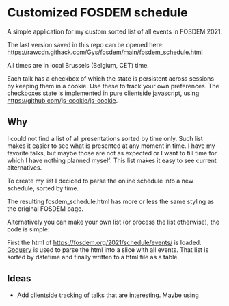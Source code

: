 # Customized FOSDEM schedule
A simple application for my custom sorted list of all events in FOSDEM 2021.

The last version saved in this repo can be opened here: https://rawcdn.githack.com/Gys/fosdem/main/fosdem_schedule.html

All times are in local Brussels (Belgium, CET) time.

Each talk has a checkbox of which the state is persistent across sessions by keeping them in a cookie. Use these to track your own preferences. The checkboxes state is implemented in pure clientside javascript, using https://github.com/js-cookie/js-cookie. 

## Why
I could not find a list of all presentations sorted by time only. Such list makes it easier to see what is presented at any moment in time. I have my favorite talks, but maybe those are not as expected or I want to fill time for which I have nothing planned myself. This list makes it easy to see current alternatives.

To create my list I deciced to parse the online schedule into a new schedule, sorted by time.

The resulting fosdem_schedule.html has more or less the same styling as the original FOSDEM page.

Alternatively you can make your own list (or process the list otherwise), the code is simple:

First the html of https://fosdem.org/2021/schedule/events/ is loaded. [Goquery]("github.com/PuerkitoBio/goquery") is used to parse the html into a slice with all events. That list is sorted by datetime and finally written to a html file as a table. 

## Ideas
* Add clientside tracking of talks that are interesting. Maybe using 